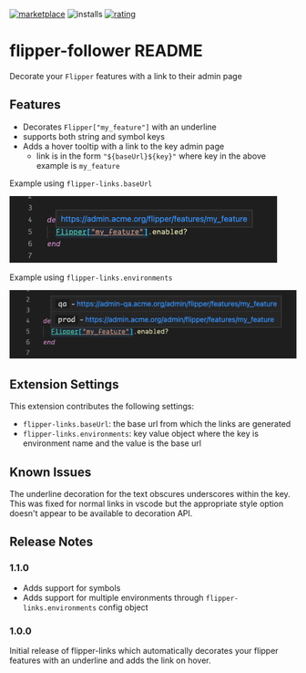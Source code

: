 [![marketplace](https://vsmarketplacebadge.apphb.com/version/lilasquared.flipper-links.svg)](https://marketplace.visualstudio.com/items?itemName=lilasquared.flipper-links)
![installs](https://vsmarketplacebadge.apphb.com/installs/lilasquared.flipper-links.svg)
[![rating](https://vsmarketplacebadge.apphb.com/rating-star/lilasquared.flipper-links.svg)](https://marketplace.visualstudio.com/items?itemName=lilasquared.flipper-links&ssr=false#review-details)

# flipper-follower README

Decorate your `Flipper` features with a link to their admin page

## Features

- Decorates `Flipper["my_feature"]` with an underline
- supports both string and symbol keys
- Adds a hover tooltip with a link to the key admin page
  - link is in the form `"${baseUrl}${key}"` where key in the above example is `my_feature`

Example using `flipper-links.baseUrl`

![base_url_example](base_url_example.png)

Example using `flipper-links.environments`

![environments_example](environments_example.png)

## Extension Settings

This extension contributes the following settings:

- `flipper-links.baseUrl`: the base url from which the links are generated
- `flipper-links.environments`: key value object where the key is environment name and the value is the base url

## Known Issues

The underline decoration for the text obscures underscores within the key. This was fixed for normal links in vscode but the appropriate style option doesn't appear to be available to decoration API.

## Release Notes

### 1.1.0

- Adds support for symbols
- Adds support for multiple environments through `flipper-links.environments` config object

### 1.0.0

Initial release of flipper-links which automatically decorates your flipper features with an underline and adds the link on hover.
